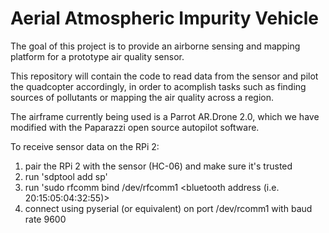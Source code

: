 # Aerial Atmospheric Impurity Vehicle

The goal of this project is to provide an airborne sensing and mapping platform for a prototype air quality sensor.

This repository will contain the code to read data from the sensor and pilot the quadcopter accordingly, in order to acomplish tasks such as finding sources of pollutants or mapping the air quality across a region.

The airframe currently being used is a Parrot AR.Drone 2.0, which we have modified with the Paparazzi open source autopilot software. 

To receive sensor data on the RPi 2:
  1. pair the RPi 2 with the sensor (HC-06) and make sure it's trusted
  2. run 'sdptool add sp'
  3. run 'sudo rfcomm bind /dev/rfcomm1 <bluetooth address (i.e. 20:15:05:04:32:55)>
  4. connect using pyserial (or equivalent) on port /dev/rcomm1 with baud rate 9600
